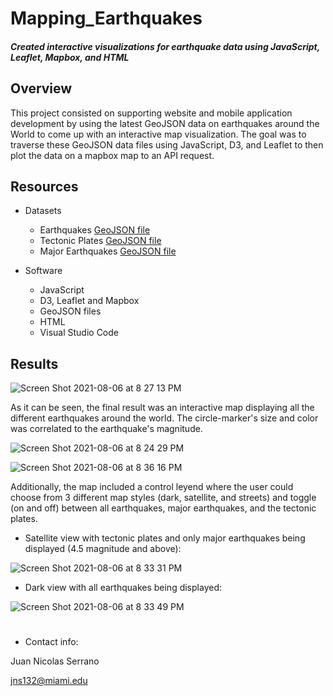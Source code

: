 # Mapping_Earthquakes
#### *Created interactive visualizations for earthquake data using JavaScript, Leaflet, Mapbox, and HTML*

## Overview
This project consisted on supporting website and mobile application development by using the latest GeoJSON data on earthquakes around the World to come up with an interactive map visualization. The goal was to traverse these GeoJSON data files using JavaScript, D3, and Leaflet to then plot the data on a mapbox map to an API request. 

## Resources
- Datasets
  - Earthquakes [GeoJSON file](https://earthquake.usgs.gov/earthquakes/feed/v1.0/summary/all_week.geojson)
  - Tectonic Plates [GeoJSON file](https://raw.githubusercontent.com/fraxen/tectonicplates/master/GeoJSON/PB2002_boundaries.json)
  - Major Earthquakes [GeoJSON file](https://earthquake.usgs.gov/earthquakes/feed/v1.0/summary/4.5_week.geojson)

- Software
  - JavaScript
  - D3, Leaflet and Mapbox
  - GeoJSON files
  - HTML
  - Visual Studio Code

## Results
![Screen Shot 2021-08-06 at 8 27 13 PM](https://user-images.githubusercontent.com/83378141/128581963-884198e2-0291-4852-8971-b65c93df44a6.png)


As it can be seen, the final result was an interactive map displaying all the different earthquakes around the world. The circle-marker's size and color was correlated to the earthquake's magnitude. 

![Screen Shot 2021-08-06 at 8 24 29 PM](https://user-images.githubusercontent.com/83378141/128582012-8cc1ad76-6006-46cf-afea-ed79204e122d.png)

![Screen Shot 2021-08-06 at 8 36 16 PM](https://user-images.githubusercontent.com/83378141/128582240-3e4e1e35-aa61-4a75-aa01-c8cc1eb8f494.png)


Additionally, the map included a control leyend where the user could choose from 3 different map styles (dark, satellite, and streets) and toggle (on and off) between all earthquakes, major earthquakes, and the tectonic plates.  

- Satellite view with tectonic plates and only major earthquakes being displayed (4.5 magnitude and above):

![Screen Shot 2021-08-06 at 8 33 31 PM](https://user-images.githubusercontent.com/83378141/128582182-8be0ce8f-19fe-46a4-9fad-3661b358060c.png)

- Dark view with all earthquakes being displayed:

![Screen Shot 2021-08-06 at 8 33 49 PM](https://user-images.githubusercontent.com/83378141/128582185-9ee9ecda-6dad-4cb2-bef3-c4a2fe09f918.png)



#
- Contact info: 

Juan Nicolas Serrano

jns132@miami.edu
